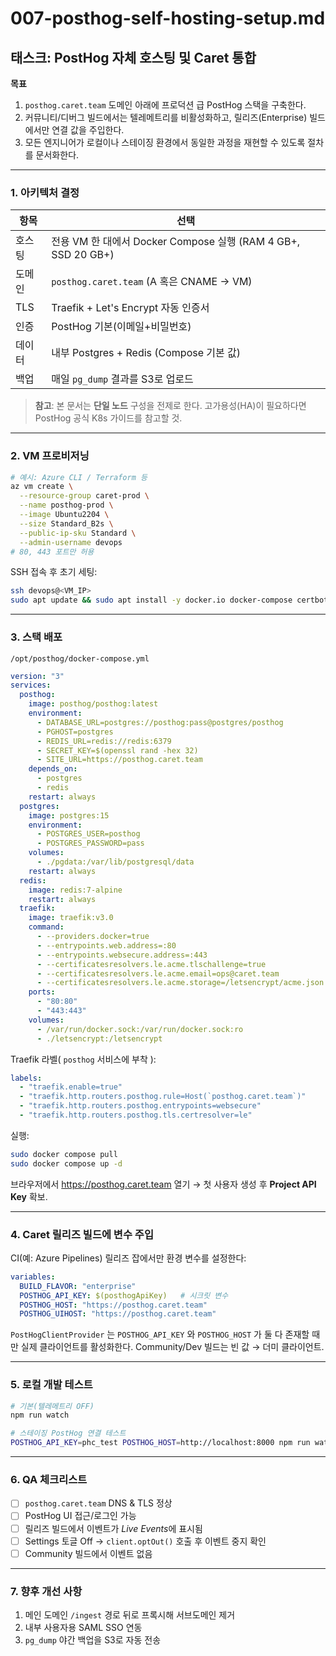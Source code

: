 # 007-posthog-self-hosting-setup.md

## 태스크: PostHog 자체 호스팅 및 Caret 통합

**목표**
1. `posthog.caret.team` 도메인 아래에 프로덕션 급 PostHog 스택을 구축한다.
2. 커뮤니티/디버그 빌드에서는 텔레메트리를 비활성화하고, 릴리즈(Enterprise) 빌드에서만 연결 값을 주입한다.
3. 모든 엔지니어가 로컬이나 스테이징 환경에서 동일한 과정을 재현할 수 있도록 절차를 문서화한다.

---

### 1. 아키텍처 결정
| 항목 | 선택 |
|------|------|
| 호스팅 | 전용 VM 한 대에서 Docker Compose 실행 (RAM 4 GB+, SSD 20 GB+) |
| 도메인 | `posthog.caret.team` (A 혹은 CNAME → VM) |
| TLS | Traefik + Let's Encrypt 자동 인증서 |
| 인증 | PostHog 기본(이메일+비밀번호) |
| 데이터 | 내부 Postgres + Redis (Compose 기본 값) |
| 백업 | 매일 `pg_dump` 결과를 S3로 업로드 |

> **참고**: 본 문서는 **단일 노드** 구성을 전제로 한다. 고가용성(HA)이 필요하다면 PostHog 공식 K8s 가이드를 참고할 것.

---

### 2. VM 프로비저닝
```bash
# 예시: Azure CLI / Terraform 등
az vm create \
  --resource-group caret-prod \
  --name posthog-prod \
  --image Ubuntu2204 \
  --size Standard_B2s \
  --public-ip-sku Standard \
  --admin-username devops
# 80, 443 포트만 허용
```

SSH 접속 후 초기 세팅:
```bash
ssh devops@<VM_IP>
sudo apt update && sudo apt install -y docker.io docker-compose certbot
```

---

### 3. 스택 배포
`/opt/posthog/docker-compose.yml`
```yaml
version: "3"
services:
  posthog:
    image: posthog/posthog:latest
    environment:
      - DATABASE_URL=postgres://posthog:pass@postgres/posthog
      - PGHOST=postgres
      - REDIS_URL=redis://redis:6379
      - SECRET_KEY=$(openssl rand -hex 32)
      - SITE_URL=https://posthog.caret.team
    depends_on:
      - postgres
      - redis
    restart: always
  postgres:
    image: postgres:15
    environment:
      - POSTGRES_USER=posthog
      - POSTGRES_PASSWORD=pass
    volumes:
      - ./pgdata:/var/lib/postgresql/data
    restart: always
  redis:
    image: redis:7-alpine
    restart: always
  traefik:
    image: traefik:v3.0
    command:
      - --providers.docker=true
      - --entrypoints.web.address=:80
      - --entrypoints.websecure.address=:443
      - --certificatesresolvers.le.acme.tlschallenge=true
      - --certificatesresolvers.le.acme.email=ops@caret.team
      - --certificatesresolvers.le.acme.storage=/letsencrypt/acme.json
    ports:
      - "80:80"
      - "443:443"
    volumes:
      - /var/run/docker.sock:/var/run/docker.sock:ro
      - ./letsencrypt:/letsencrypt
```

Traefik 라벨( `posthog` 서비스에 부착 ):
```yaml
labels:
  - "traefik.enable=true"
  - "traefik.http.routers.posthog.rule=Host(`posthog.caret.team`)"
  - "traefik.http.routers.posthog.entrypoints=websecure"
  - "traefik.http.routers.posthog.tls.certresolver=le"
```

실행:
```bash
sudo docker compose pull
sudo docker compose up -d
```
브라우저에서 https://posthog.caret.team 열기 → 첫 사용자 생성 후 **Project API Key** 확보.

---

### 4. Caret 릴리즈 빌드에 변수 주입
CI(예: Azure Pipelines) 릴리즈 잡에서만 환경 변수를 설정한다:
```yaml
variables:
  BUILD_FLAVOR: "enterprise"
  POSTHOG_API_KEY: $(posthogApiKey)   # 시크릿 변수
  POSTHOG_HOST: "https://posthog.caret.team"
  POSTHOG_UIHOST: "https://posthog.caret.team"
```

`PostHogClientProvider` 는 `POSTHOG_API_KEY` 와 `POSTHOG_HOST` 가 둘 다 존재할 때만 실제 클라이언트를 활성화한다. Community/Dev 빌드는 빈 값 → 더미 클라이언트.

---

### 5. 로컬 개발 테스트
```bash
# 기본(텔레메트리 OFF)
npm run watch

# 스테이징 PostHog 연결 테스트
POSTHOG_API_KEY=phc_test POSTHOG_HOST=http://localhost:8000 npm run watch
```

---

### 6. QA 체크리스트
- [ ] `posthog.caret.team` DNS & TLS 정상
- [ ] PostHog UI 접근/로그인 가능
- [ ] 릴리즈 빌드에서 이벤트가 *Live Events*에 표시됨
- [ ] Settings 토글 Off → `client.optOut()` 호출 후 이벤트 중지 확인
- [ ] Community 빌드에서 이벤트 없음

---

### 7. 향후 개선 사항
1. 메인 도메인 `/ingest` 경로 뒤로 프록시해 서브도메인 제거
2. 내부 사용자용 SAML SSO 연동
3. `pg_dump` 야간 백업을 S3로 자동 전송 